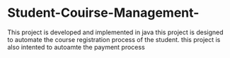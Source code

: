# Student-Couirse-Management-

This project is developed and implemented in java
this project is designed to automate the course registration process of the student.
this project is also intented to autoamte the payment process
